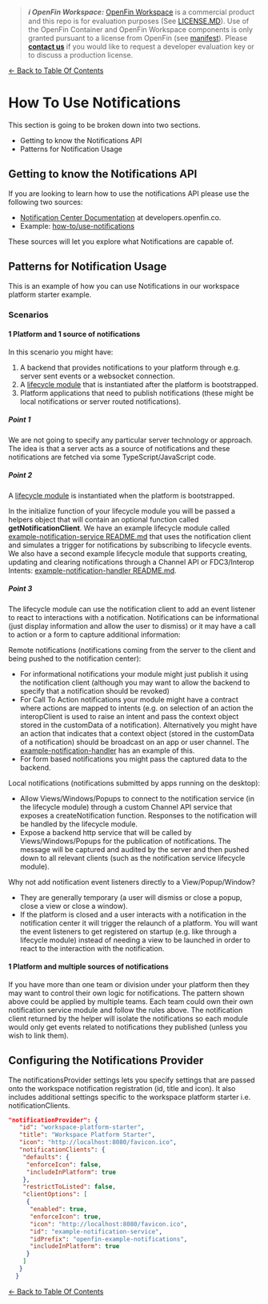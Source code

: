 > **_:information_source: OpenFin Workspace:_** [OpenFin Workspace](https://www.openfin.co/workspace/) is a commercial product and this repo is for evaluation purposes (See [LICENSE.MD](../LICENSE.MD)). Use of the OpenFin Container and OpenFin Workspace components is only granted pursuant to a license from OpenFin (see [manifest](../public/manifest.fin.json)). Please [**contact us**](https://www.openfin.co/workspace/poc/) if you would like to request a developer evaluation key or to discuss a production license.

[<- Back to Table Of Contents](../README.md)

# How To Use Notifications

This section is going to be broken down into two sections.

- Getting to know the Notifications API
- Patterns for Notification Usage

## Getting to know the Notifications API

If you are looking to learn how to use the notifications API please use the following two sources:

- [Notification Center Documentation](https://developers.openfin.co/of-docs/docs/connect-a-workspace-platform-to-notification-center) at developers.openfin.co.
- Example: [how-to/use-notifications](../../use-notifications/README.md)

These sources will let you explore what Notifications are capable of.

## Patterns for Notification Usage

This is an example of how you can use Notifications in our workspace platform starter example.

### Scenarios

#### 1 Platform and 1 source of notifications

In this scenario you might have:

1. A backend that provides notifications to your platform through e.g. server sent events or a websocket connection.
2. A [lifecycle module](./how-to-use-lifecycle-events.md) that is instantiated after the platform is bootstrapped.
3. Platform applications that need to publish notifications (these might be local notifications or server routed notifications).

##### Point 1

We are not going to specify any particular server technology or approach. The idea is that a server acts as a source of notifications and these notifications are fetched via some TypeScript/JavaScript code.

##### Point 2

A [lifecycle module](./how-to-use-lifecycle-events.md) is instantiated when the platform is bootstrapped.

In the initialize function of your lifecycle module you will be passed a helpers object that will contain an optional function called **getNotificationClient**. We have an example lifecycle module called [example-notification-service README.md](../client/src/modules/lifecycle/example-notification-service/README.md) that uses the notification client and simulates a trigger for notifications by subscribing to lifecycle events. We also have a second example lifecycle module that supports creating, updating and clearing notifications through a Channel API or FDC3/Interop Intents: [example-notification-handler README.md](../client/src/modules/lifecycle/example-notification-handler/README.md).

##### Point 3

The lifecycle module can use the notification client to add an event listener to react to interactions with a notification. Notifications can be informational (just display information and allow the user to dismiss) or it may have a call to action or a form to capture additional information:

Remote notifications (notifications coming from the server to the client and being pushed to the notification center):

- For informational notifications your module might just publish it using the notification client (although you may want to allow the backend to specify that a notification should be revoked)
- For Call To Action notifications your module might have a contract where actions are mapped to intents (e.g. on selection of an action the interopClient is used to raise an intent and pass the context object stored in the customData of a notification). Alternatively you might have an action that indicates that a context object (stored in the customData of a notification) should be broadcast on an app or user channel. The [example-notification-handler](../client/src/modules/lifecycle/example-notification-handler/README.md) has an example of this.
- For form based notifications you might pass the captured data to the backend.

Local notifications (notifications submitted by apps running on the desktop):

- Allow Views/Windows/Popups to connect to the notification service (in the lifecycle module) through a custom Channel API service that exposes a createNotification function. Responses to the notification will be handled by the lifecycle module.
- Expose a backend http service that will be called by Views/Windows/Popups for the publication of notifications. The message will be captured and audited by the server and then pushed down to all relevant clients (such as the notification service lifecycle module).

Why not add notification event listeners directly to a View/Popup/Window?

- They are generally temporary (a user will dismiss or close a popup, close a view or close a window).
- If the platform is closed and a user interacts with a notification in the notification center it will trigger the relaunch of a platform. You will want the event listeners to get registered on startup (e.g. like through a lifecycle module) instead of needing a view to be launched in order to react to the interaction with the notification.

#### 1 Platform and multiple sources of notifications

If you have more than one team or division under your platform then they may want to control their own logic for notifications. The pattern shown above could be applied by multiple teams. Each team could own their own notification service module and follow the rules above. The notification client returned by the helper will isolate the notifications so each module would only get events related to notifications they published (unless you wish to link them).

## Configuring the Notifications Provider

The notificationsProvider settings lets you specify settings that are passed onto the workspace notification registration (id, title and icon). It also includes additional settings specific to the workspace platform starter i.e. notificationClients.

```json
"notificationProvider": {
   "id": "workspace-platform-starter",
   "title": "Workspace Platform Starter",
   "icon": "http://localhost:8080/favicon.ico",
   "notificationClients": {
    "defaults": {
     "enforceIcon": false,
     "includeInPlatform": true
    },
    "restrictToListed": false,
    "clientOptions": [
     {
      "enabled": true,
      "enforceIcon": true,
      "icon": "http://localhost:8080/favicon.ico",
      "id": "example-notification-service",
      "idPrefix": "openfin-example-notifications",
      "includeInPlatform": true
     }
    ]
   }
  }
```

[<- Back to Table Of Contents](../README.md)

